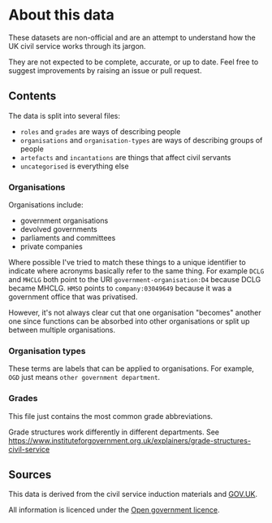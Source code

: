 # About this data

These datasets are non-official and are an attempt to understand how the UK civil service works through its jargon.

They are not expected to be complete, accurate, or up to date. Feel free to suggest improvements by raising an issue or pull request.

## Contents

The data is split into several files:

- `roles` and `grades` are ways of describing people
- `organisations` and `organisation-types` are ways of describing groups of people
- `artefacts` and `incantations` are things that affect civil servants
- `uncategorised` is everything else

### Organisations
Organisations include:

- government organisations
- devolved governments
- parliaments and committees
- private companies

Where possible I've tried to match these things to a unique identifier to indicate where acronyms basically refer to the same thing. For example `DCLG` and `MHCLG` both point to the URI `government-organisation:D4` because DCLG became MHCLG. `HMSO` points to `company:03049649` because it was a government office that was privatised.

However, it's not always clear cut that one organisation "becomes" another one since functions can be absorbed into other organisations or split up between multiple organisations.

### Organisation types
These terms are labels that can be applied to organisations. For example, `OGD` just means `other government department`.

### Grades
This file just contains the most common grade abbreviations.

Grade structures work differently in different departments. See https://www.instituteforgovernment.org.uk/explainers/grade-structures-civil-service

## Sources
This data is derived from the civil service induction materials and [GOV.UK](https://www.gov.uk/government/organisations/civil-service/about).

All information is licenced under the [Open government licence](http://www.nationalarchives.gov.uk/doc/open-government-licence/version/3/).